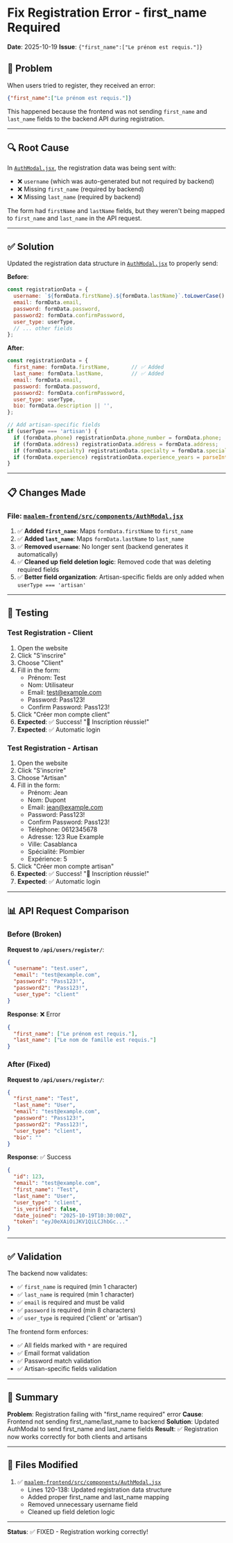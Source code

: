 # Fix Registration Error - first_name Required
**Date**: 2025-10-19
**Issue**: `{"first_name":["Le prénom est requis."]}`

## 🐛 Problem

When users tried to register, they received an error:
```json
{"first_name":["Le prénom est requis."]}
```

This happened because the frontend was not sending `first_name` and `last_name` fields to the backend API during registration.

---

## 🔍 Root Cause

In [`AuthModal.jsx`](file://c:\Users\Igolan\Desktop\site%20maalem\maalem-frontend\src\components\AuthModal.jsx), the registration data was being sent with:
- ❌ `username` (which was auto-generated but not required by backend)
- ❌ Missing `first_name` (required by backend)
- ❌ Missing `last_name` (required by backend)

The form had `firstName` and `lastName` fields, but they weren't being mapped to `first_name` and `last_name` in the API request.

---

## ✅ Solution

Updated the registration data structure in [`AuthModal.jsx`](file://c:\Users\Igolan\Desktop\site%20maalem\maalem-frontend\src\components\AuthModal.jsx) to properly send:

**Before**:
```javascript
const registrationData = {
  username: `${formData.firstName}.${formData.lastName}`.toLowerCase()...,
  email: formData.email,
  password: formData.password,
  password2: formData.confirmPassword,
  user_type: userType,
  // ... other fields
};
```

**After**:
```javascript
const registrationData = {
  first_name: formData.firstName,       // ✅ Added
  last_name: formData.lastName,         // ✅ Added
  email: formData.email,
  password: formData.password,
  password2: formData.confirmPassword,
  user_type: userType,
  bio: formData.description || '',
};

// Add artisan-specific fields
if (userType === 'artisan') {
  if (formData.phone) registrationData.phone_number = formData.phone;
  if (formData.address) registrationData.address = formData.address;
  if (formData.specialty) registrationData.specialty = formData.specialty;
  if (formData.experience) registrationData.experience_years = parseInt(formData.experience) || 0;
}
```

---

## 📋 Changes Made

### File: [`maalem-frontend/src/components/AuthModal.jsx`](file://c:\Users\Igolan\Desktop\site%20maalem\maalem-frontend\src\components\AuthModal.jsx)

1. ✅ **Added `first_name`**: Maps `formData.firstName` to `first_name`
2. ✅ **Added `last_name`**: Maps `formData.lastName` to `last_name`
3. ✅ **Removed `username`**: No longer sent (backend generates it automatically)
4. ✅ **Cleaned up field deletion logic**: Removed code that was deleting required fields
5. ✅ **Better field organization**: Artisan-specific fields are only added when `userType === 'artisan'`

---

## 🧪 Testing

### Test Registration - Client

1. Open the website
2. Click "S'inscrire"
3. Choose "Client"
4. Fill in the form:
   - Prénom: Test
   - Nom: Utilisateur
   - Email: test@example.com
   - Password: Pass123!
   - Confirm Password: Pass123!
5. Click "Créer mon compte client"
6. **Expected**: ✅ Success! "🎉 Inscription réussie!"
7. **Expected**: ✅ Automatic login

### Test Registration - Artisan

1. Open the website
2. Click "S'inscrire"
3. Choose "Artisan"
4. Fill in the form:
   - Prénom: Jean
   - Nom: Dupont
   - Email: jean@example.com
   - Password: Pass123!
   - Confirm Password: Pass123!
   - Téléphone: 0612345678
   - Adresse: 123 Rue Example
   - Ville: Casablanca
   - Spécialité: Plombier
   - Expérience: 5
5. Click "Créer mon compte artisan"
6. **Expected**: ✅ Success! "🎉 Inscription réussie!"
7. **Expected**: ✅ Automatic login

---

## 📊 API Request Comparison

### Before (Broken)

**Request to `/api/users/register/`**:
```json
{
  "username": "test.user",
  "email": "test@example.com",
  "password": "Pass123!",
  "password2": "Pass123!",
  "user_type": "client"
}
```

**Response**: ❌ Error
```json
{
  "first_name": ["Le prénom est requis."],
  "last_name": ["Le nom de famille est requis."]
}
```

### After (Fixed)

**Request to `/api/users/register/`**:
```json
{
  "first_name": "Test",
  "last_name": "User",
  "email": "test@example.com",
  "password": "Pass123!",
  "password2": "Pass123!",
  "user_type": "client",
  "bio": ""
}
```

**Response**: ✅ Success
```json
{
  "id": 123,
  "email": "test@example.com",
  "first_name": "Test",
  "last_name": "User",
  "user_type": "client",
  "is_verified": false,
  "date_joined": "2025-10-19T10:30:00Z",
  "token": "eyJ0eXAiOiJKV1QiLCJhbGc..."
}
```

---

## ✅ Validation

The backend now validates:
- ✅ `first_name` is required (min 1 character)
- ✅ `last_name` is required (min 1 character)
- ✅ `email` is required and must be valid
- ✅ `password` is required (min 8 characters)
- ✅ `user_type` is required ('client' or 'artisan')

The frontend form enforces:
- ✅ All fields marked with `*` are required
- ✅ Email format validation
- ✅ Password match validation
- ✅ Artisan-specific fields validation

---

## 🎯 Summary

**Problem**: Registration failing with "first_name required" error
**Cause**: Frontend not sending first_name/last_name to backend
**Solution**: Updated AuthModal to send first_name and last_name fields
**Result**: ✅ Registration now works correctly for both clients and artisans

---

## 📁 Files Modified

1. ✅ [`maalem-frontend/src/components/AuthModal.jsx`](file://c:\Users\Igolan\Desktop\site%20maalem\maalem-frontend\src\components\AuthModal.jsx)
   - Lines 120-138: Updated registration data structure
   - Added proper first_name and last_name mapping
   - Removed unnecessary username field
   - Cleaned up field deletion logic

---

**Status**: ✅ FIXED - Registration working correctly!
